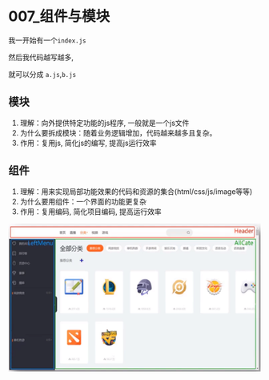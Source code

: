 # 007_组件与模块


我一开始有一个`index.js`

然后我代码越写越多,

就可以分成 `a.js`,`b.js`

## 模块
1. 理解：向外提供特定功能的js程序, 一般就是一个js文件
2. 为什么要拆成模块：随着业务逻辑增加，代码越来越多且复杂。
3. 作用：复用js, 简化js的编写, 提高js运行效率

## 组件
1. 理解：用来实现局部功能效果的代码和资源的集合(html/css/js/image等等)
2. 为什么要用组件：一个界面的功能更复杂
3. 作用：复用编码, 简化项目编码, 提高运行效率

![image-20210309110459392](img/image-20210309110459392.png)